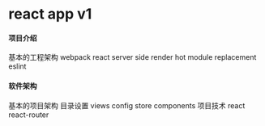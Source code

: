 # react app v1

#### 项目介绍
基本的工程架构 webpack react server side render hot module replacement eslint 

#### 软件架构
基本的项目架构 目录设置 views config store components 项目技术 react react-router
